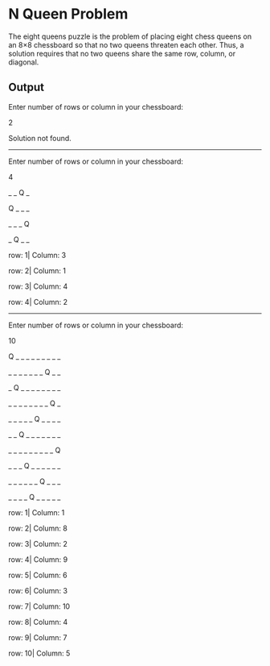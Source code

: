 # N Queen Problem

The eight queens puzzle is the problem of placing eight chess queens on an 8×8 chessboard so that no two queens threaten each other. Thus, a solution requires that no two queens share the same row, column, or diagonal.

## Output

Enter number of rows or column in your chessboard: 

2

Solution not found.

---------------------------------------------------------------------------

Enter number of rows or column in your chessboard: 

4

_ _ Q _ 

Q _ _ _ 

_ _ _ Q 

_ Q _ _ 

row: 1| Column: 3

row: 2| Column: 1

row: 3| Column: 4

row: 4| Column: 2

------------------------------------------------------------------------------------

Enter number of rows or column in your chessboard: 

10

Q _ _ _ _ _ _ _ _ _ 

_ _ _ _ _ _ _ Q _ _ 

_ Q _ _ _ _ _ _ _ _ 

_ _ _ _ _ _ _ _ Q _ 

_ _ _ _ _ Q _ _ _ _ 

_ _ Q _ _ _ _ _ _ _ 

_ _ _ _ _ _ _ _ _ Q 

_ _ _ Q _ _ _ _ _ _ 

_ _ _ _ _ _ Q _ _ _ 

_ _ _ _ Q _ _ _ _ _ 

row: 1| Column: 1

row: 2| Column: 8

row: 3| Column: 2

row: 4| Column: 9

row: 5| Column: 6

row: 6| Column: 3

row: 7| Column: 10

row: 8| Column: 4

row: 9| Column: 7

row: 10| Column: 5
